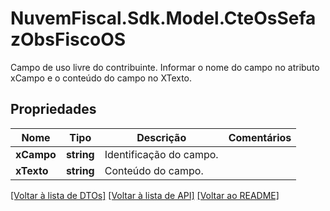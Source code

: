 # NuvemFiscal.Sdk.Model.CteOsSefazObsFiscoOS
Campo de uso livre do contribuinte.  Informar o nome do campo no atributo xCampo e o conteúdo do campo no XTexto.

## Propriedades

Nome | Tipo | Descrição | Comentários
------------ | ------------- | ------------- | -------------
**xCampo** | **string** | Identificação do campo. | 
**xTexto** | **string** | Conteúdo do campo. | 

[[Voltar à lista de DTOs]](../README.md#documentation-for-models) [[Voltar à lista de API]](../README.md#documentation-for-api-endpoints) [[Voltar ao README]](../README.md)

